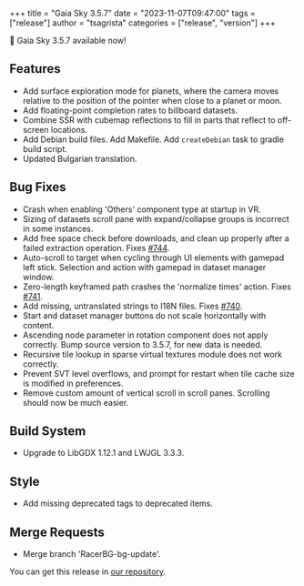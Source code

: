+++
title = "Gaia Sky 3.5.7"
date = "2023-11-07T09:47:00"
tags = ["release"]
author = "tsagrista"
categories = ["release", "version"]
+++

📢 Gaia Sky 3.5.7 available now!

<!--more-->


## Features
- Add surface exploration mode for planets, where the camera moves relative to the position of the pointer when close to a planet or moon.
- Add floating-point completion rates to billboard datasets.
- Combine SSR with cubemap reflections to fill in parts that reflect to off-screen locations.
- Add Debian build files. Add Makefile. Add `createDebian` task to gradle build script.
- Updated Bulgarian translation.

## Bug Fixes
- Crash when enabling 'Others' component type at startup in VR.
- Sizing of datasets scroll pane with expand/collapse groups is incorrect in some instances.
- Add free space check before downloads, and clean up properly after a failed extraction operation. Fixes [#744](https://codeberg.org/gaiasky/gaiasky/issues/744).
- Auto-scroll to target when cycling through UI elements with gamepad left stick. Selection and action with gamepad in dataset manager window.
- Zero-length keyframed path crashes the 'normalize times' action. Fixes [#741](https://codeberg.org/gaiasky/gaiasky/issues/741).
- Add missing, untranslated strings to I18N files. Fixes [#740](https://codeberg.org/gaiasky/gaiasky/issues/740).
- Start and dataset manager buttons do not scale horizontally with content.
- Ascending node parameter in rotation component does not apply correctly. Bump source version to 3.5.7, for new data is needed.
- Recursive tile lookup in sparse virtual textures module does not work correctly.
- Prevent SVT level overflows, and prompt for restart when tile cache size is modified in preferences.
- Remove custom amount of vertical scroll in scroll panes. Scrolling should now be much easier.

## Build System
- Upgrade to LibGDX 1.12.1 and LWJGL 3.3.3.

## Style
- Add missing deprecated tags to deprecated items.

## Merge Requests
- Merge branch 'RacerBG-bg-update'.

You can get this release in [our repository](https://gaia.ari.uni-heidelberg.de/gaiasky/releases//3.5.7.9d7eedd2e/).
